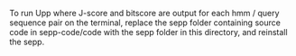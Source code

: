 To run Upp where J-score and bitscore are output for each hmm / query sequence pair on the terminal, replace the sepp folder containing source code in sepp-code/code with the sepp folder in this directory, and reinstall the sepp.  
